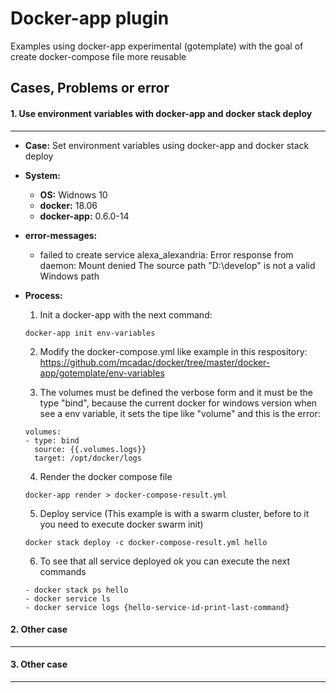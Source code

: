 # Docker-app plugin

Examples using docker-app experimental (gotemplate) with the goal of create docker-compose file more reusable


## Cases, Problems or error

#### 1. Use environment variables with docker-app and docker stack deploy
------------------

   * **Case:** Set environment variables using docker-app and docker stack deploy
   * **System:** 
      * **OS:** Widnows 10
      * **docker:** 18.06
      * **docker-app:** 0.6.0-14
   * **error-messages:**
      * failed to create service alexa_alexandria: Error response from daemon: Mount denied The source path "D:\\develop" is not a valid Windows path
   
   * **Process:**
      1.  Init a docker-app with the next command: 
      ```
      docker-app init env-variables
      ```
      2.  Modify the docker-compose.yml like example in this respository: https://github.com/mcadac/docker/tree/master/docker-app/gotemplate/env-variables
      
      3.  The volumes must be defined the verbose form and it must be the type "bind", because the current docker for windows version when see a env variable, it sets the tipe like "volume" and this is the error:
      ```
      volumes:
      - type: bind
        source: {{.volumes.logs}}
        target: /opt/docker/logs
      ```
      4. Render the docker compose file
      ```
      docker-app render > docker-compose-result.yml
      ```
      5. Deploy service (This example is with a swarm cluster, before to it you need to execute docker swarm init)
      ```
      docker stack deploy -c docker-compose-result.yml hello
      ```
      6. To see that all service deployed ok you can execute the next commands
      ```
      - docker stack ps hello
      - docker service ls
      - docker service logs {hello-service-id-print-last-command}
      ```
#### 2. Other case
------------------ 

#### 3. Other case
-----------------
